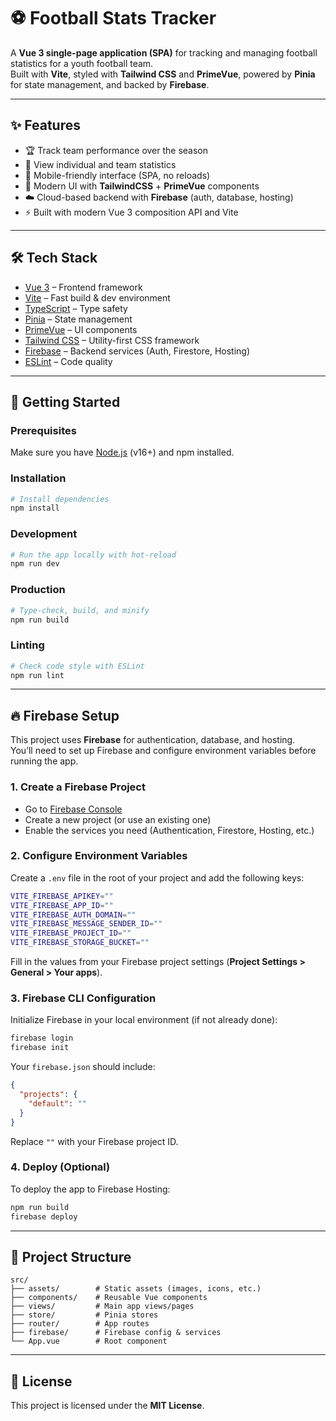 # ⚽ Football Stats Tracker

A **Vue 3 single-page application (SPA)** for tracking and managing football statistics for a youth football team.\
Built with **Vite**, styled with **Tailwind CSS** and **PrimeVue**, powered by **Pinia** for state management, and backed by **Firebase**.

---

## ✨ Features

- 🏆 Track team performance over the season
- 🔎 View individual and team statistics
- 📱 Mobile-friendly interface (SPA, no reloads)
- 🎨 Modern UI with **TailwindCSS** + **PrimeVue** components
- ☁️ Cloud-based backend with **Firebase** (auth, database, hosting)
- ⚡ Built with modern Vue 3 composition API and Vite

---

## 🛠 Tech Stack

- [Vue 3](https://vuejs.org/) – Frontend framework
- [Vite](https://vite.dev/) – Fast build & dev environment
- [TypeScript](https://www.typescriptlang.org/) – Type safety
- [Pinia](https://pinia.vuejs.org/) – State management
- [PrimeVue](https://primevue.org/) – UI components
- [Tailwind CSS](https://tailwindcss.com/) – Utility-first CSS framework
- [Firebase](https://firebase.google.com/) – Backend services (Auth, Firestore, Hosting)
- [ESLint](https://eslint.org/) – Code quality

---

## 🚀 Getting Started

### Prerequisites

Make sure you have [Node.js](https://nodejs.org/) (v16+) and npm installed.

### Installation

```sh
# Install dependencies
npm install
```

### Development

```sh
# Run the app locally with hot-reload
npm run dev
```

### Production

```sh
# Type-check, build, and minify
npm run build
```

### Linting

```sh
# Check code style with ESLint
npm run lint
```

---

## 🔥 Firebase Setup

This project uses **Firebase** for authentication, database, and hosting.\
You’ll need to set up Firebase and configure environment variables before running the app.

### 1. Create a Firebase Project

- Go to [Firebase Console](https://console.firebase.google.com/)
- Create a new project (or use an existing one)
- Enable the services you need (Authentication, Firestore, Hosting, etc.)

### 2. Configure Environment Variables

Create a `.env` file in the root of your project and add the following keys:

```sh
VITE_FIREBASE_APIKEY=""
VITE_FIREBASE_APP_ID=""
VITE_FIREBASE_AUTH_DOMAIN=""
VITE_FIREBASE_MESSAGE_SENDER_ID=""
VITE_FIREBASE_PROJECT_ID=""
VITE_FIREBASE_STORAGE_BUCKET=""
```

Fill in the values from your Firebase project settings (**Project Settings > General > Your apps**).

### 3. Firebase CLI Configuration

Initialize Firebase in your local environment (if not already done):

```sh
firebase login
firebase init
```

Your `firebase.json` should include:

```json
{
  "projects": {
    "default": ""
  }
}
```

Replace `""` with your Firebase project ID.

### 4. Deploy (Optional)

To deploy the app to Firebase Hosting:

```sh
npm run build
firebase deploy
```

---

## 📂 Project Structure

```plaintext
src/
├── assets/        # Static assets (images, icons, etc.)
├── components/    # Reusable Vue components
├── views/         # Main app views/pages
├── store/         # Pinia stores
├── router/        # App routes
├── firebase/      # Firebase config & services
└── App.vue        # Root component
```

---

## 📜 License

This project is licensed under the **MIT License**.

